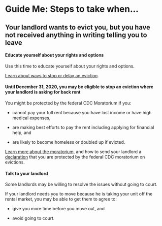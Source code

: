 Guide Me: Steps to take when...
===============================

Your landlord wants to evict you, but you have not received anything in writing telling you to leave
----------------------------------------------------------------------------------------------------

#### Educate yourself about your rights and options

Use this time to educate yourself about your rights and options.

[Learn about ways to stop or delay an eviction](https://www.masslegalhelp.org/evictions). 

#### Until December 31, 2020, you may be eligible to stop an eviction where your landlord is asking for back rent

You might be protected by the federal CDC Moratorium if you:

-   cannot pay your full rent because you have lost income or have high
    medical expenses, 

-   are making best efforts to pay the rent including applying for
    financial help, and

-   are likely to become homeless or doubled up if evicted.

[Learn more about the moratorium](https://www.masslegalhelp.org/covid-19/housing), and how to send your landlord a
[declaration](https://www.cdc.gov/coronavirus/2019-ncov/downloads/declaration-form.pdf) that you are protected by the federal CDC moratorium on
evictions.

#### Talk to your landlord

Some landlords may be willing to resolve the issues without going to
court.

If your landlord needs you to move because he is taking your unit off
the rental market, you may be able to get them to agree to:

-   give you more time before you move out, and

-   avoid going to court.
